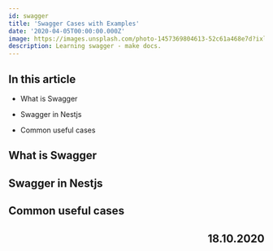 ```yaml
---
id: swagger
title: 'Swagger Cases with Examples'
date: '2020-04-05T00:00:00.000Z'
image: https://images.unsplash.com/photo-1457369804613-52c61a468e7d?ixlib=rb-1.2.1&ixid=eyJhcHBfaWQiOjEyMDd9&auto=format&fit=crop&w=1350&q=80
description: Learning swagger - make docs.
---
```


## In this article

- What is Swagger

- Swagger in Nestjs

- Common useful cases

## What is Swagger

## Swagger in Nestjs

## Common useful cases

<h2 align='right'>
    18.10.2020
</h2>
